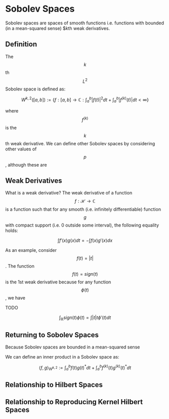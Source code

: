 # Sobolev Spaces

Sobolev spaces are spaces of smooth functions i.e. functions with bounded
(in a mean-squared sense) $$k$th weak derivatives.


## Definition

The $$k$$th $$L^2$$ Sobolev space is defined as:

$$W^{k, 2}([a, b]) := \{f: [a, b] \rightarrow \mathbb{C} : \int_a^b |f(t)|^2 dt + \int_a^b |f^{(k)}(t)| dt < \infty \}$$

where $$f^{(k)}$$ is the $$k$$th weak derivative. We can define other Sobolev spaces by
considering other values of $$p$$, although these are 

## Weak Derivatives

What is a weak derivative? The weak derivative of a function $$f: \mathcal{H} \rightarrow \mathbb{C}$$
is a function such that for any smooth (i.e. infinitely differentiable)
function $$g$$ with compact support (i.e. 0 outside some interval), the 
following equality holds:

$$\int f'(x) g(x) dt = - \int f(x) g'(x) dx$$

As an example, consider $$f(t) = \lvert t \lvert$$. The function $$f(t) = sign(t)$$ is the 1st 
weak derivative because for any function $$\phi(t)$$, we have 

TODO

$$\int_{\mathbb{R}} sign(t) \phi(t) = \int \lvert t \rvert t \phi'(t) dt $$

## Returning to Sobolev Spaces

Because Sobolev spaces are bounded in a mean-squared sense

We can define an inner product in a Sobolev space as:

$$\langle f, g \rangle_{W^{k, 2}} := \int_a^b f(t) g(t)^* dt + \int_a^b f^{(k)}(t) g^{(k)}(t)^* dt $$



## Relationship to Hilbert Spaces


## Relationship to Reproducing Kernel Hilbert Spaces

